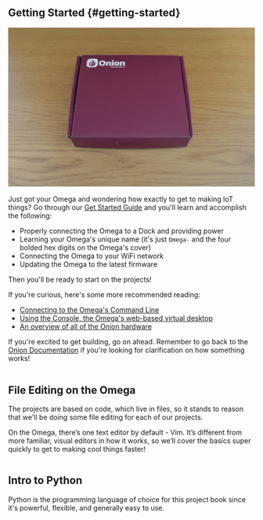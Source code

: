## Getting Started {#getting-started}

![Onion Shipment Box](./img/unbox-0-in-box.jpg)

Just got your Omega and wondering how exactly to get to making IoT things? Go through our [Get Started Guide](https://onion.io/getstarted) and you'll learn and accomplish the following:

* Properly connecting the Omega to a Dock and providing power
* Learning your Omega's unique name (it's just `Omega-` and the four bolded hex digits on the Omega's cover)
* Connecting the Omega to your WiFi network
* Updating the Omega to the latest firmware

Then you'll be ready to start on the projects!

If you're curious, here's some more recommended reading:

* [Connecting to the Omega's Command Line](https://docs.onion.io/omega2-docs/connecting-to-the-omega-terminal.html)
* [Using the Console, the Omega's web-based virtual desktop](https://docs.onion.io/omega2-docs/the-console.html)
* [An overview of all of the Onion hardware](https://docs.onion.io/omega2-docs/hardware-overview.html)

If you're excited to get building, go on ahead. Remember to go back to the [Onion Documentation](https://docs.onion.io) if you're looking for clarification on how something works!


<!-- command line/using linux -->
```{r child = './the-command-line.md'}
```

## File Editing on the Omega

The projects are based on code, which live in files, so it stands to reason that we'll be doing some file editing for each of our projects.

On the Omega, there’s one text editor by default - Vim. It’s different from more familiar, visual editors in how it works, so we’ll cover the basics super quickly to get to making cool things faster!

```{r child = '../../Kit-Guides/shared/intro/creating-files-content.md'}
```


## Intro to Python

Python is the programming language of choice for this project book since it's powerful, flexible, and generally easy to use.

```{r child = '../../Kit-Guides/shared/intro/python-intro-content.md'}
```
